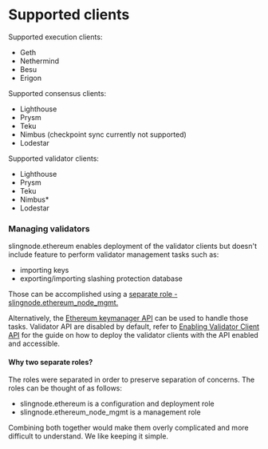 # Supported clients

Supported execution clients:

* Geth
* Nethermind
* Besu
* Erigon

Supported consensus clients:&#x20;

* Lighthouse
* Prysm
* Teku
* Nimbus (checkpoint sync currently not supported)
* Lodestar

Supported validator clients:&#x20;

* Lighthouse
* Prysm
* Teku
* Nimbus\*
* Lodestar

### Managing validators

slingnode.ethereum enables deployment of the validator clients but doesn't include feature to perform validator management tasks such as:

* importing keys
* exporting/importing slashing protection database

Those can be accomplished using a [separate role - slingnode.ethereum\_node\_mgmt. ](https://slingnode.gitbook.io/slingnode.ethereum\_node\_mgmt/)

Alternatively, the [Ethereum keymanager API](https://ethereum.github.io/keymanager-APIs/) can be used to handle those tasks. Validator API are disabled by default, refer to [Enabling Validator Client API](../enabling-validator-client-api.md) for the guide on how to deploy the validator clients with the API enabled and accessible.

#### Why two separate roles?&#x20;

The roles were separated in order to preserve separation of concerns. The roles can be thought of as follows:&#x20;

* slingnode.ethereum is a configuration and deployment role
* slingnode.ethereum\_node\_mgmt is a management role&#x20;

Combining both together would make them overly complicated and more difficult to understand. We like keeping it simple.&#x20;
